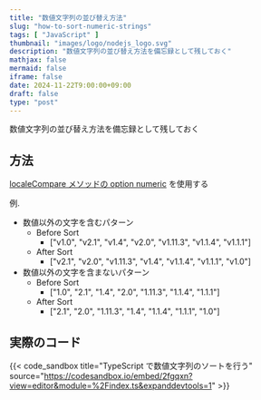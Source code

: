 ```yaml
---
title: "数値文字列の並び替え方法"
slug: "how-to-sort-numeric-strings"
tags: [ "JavaScript" ]
thumbnail: "images/logo/nodejs_logo.svg"
description: "数値文字列の並び替え方法を備忘録として残しておく"
mathjax: false
mermaid: false
iframe: false
date: 2024-11-22T9:00:00+09:00
draft: false
type: "post"
---
```


数値文字列の並び替え方法を備忘録として残しておく

## 方法

[localeCompare メソッドの option numeric](https://developer.mozilla.org/ja/docs/Web/JavaScript/Reference/Global_Objects/String/localeCompare) を使用する

例.

* 数値以外の文字を含むパターン
  * Before Sort
    * ["v1.0", "v2.1", "v1.4", "v2.0", "v1.11.3", "v1.1.4", "v1.1.1"]
  * After Sort
    * ["v2.1", "v2.0", "v1.11.3", "v1.4", "v1.1.4", "v1.1.1", "v1.0"]
* 数値以外の文字を含まないパターン
  * Before Sort
    * ["1.0", "2.1", "1.4", "2.0", "1.11.3", "1.1.4", "1.1.1"]
  * After Sort
    * ["2.1", "2.0", "1.11.3", "1.4", "1.1.4", "1.1.1", "1.0"]

## 実際のコード

{{< code_sandbox title="TypeScript で数値文字列のソートを行う" source="https://codesandbox.io/embed/2fgqxn?view=editor&module=%2Findex.ts&expanddevtools=1" >}}

